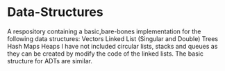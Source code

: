 # Data-Structures
A respository containing a basic,bare-bones implementation for the following data structures:
Vectors
Linked List (Singular and Double) 
Trees
Hash
Maps
Heaps
I have not included circular lists, stacks and queues as they can be created by modify the code of the linked lists. The basic structure for ADTs are similar.
